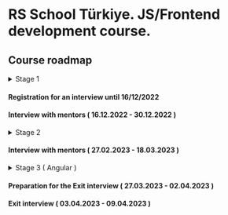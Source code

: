 # RS School Türkiye. JS/Frontend development course.

## Course roadmap

<details>
<summary>Stage 1</summary>

### Week #1

( 03.10.2022 - 09.10.2022 )

- [RS School introduction](../modules/rs-school-intro/)
  - Test: "RS app intro"
- [JS/FE developer](../modules/js-fe-developer/)
- [IDE](../modules/ide/)
- [Questions related to the week's information if any](https://forms.gle/4xkgtaUQ2tuniFg99)

### Week #2

( 10.10.2022 - 16.10.2022 )

- [Git](../modules/git/)
  - Test: "Git Quiz"
- [HTML basics](../modules/html-basics/)
  - Test: "HTML basic ENG S1"
- [Questions related to the week's information if any](https://forms.gle/4xkgtaUQ2tuniFg99)

### Week #3

( 17.10.2022 - 23.10.2022 )

- [CSS Basics](../modules/css-basics/)
  - Test: "CSS Basics (EN)"
- [Markdown](../modules/markdown/)
  - Task: [CV.Markdown](<../tasks/CV(markdown)/CV(markdown).md>)
- [Questions related to the week's information if any](https://forms.gle/4xkgtaUQ2tuniFg99)

### Week #4

( 24.10.2022 - 30.10.2022 )

- Task: [CV. HTML, CSS & Git Basics](<../tasks/CV(markdown)/CV(HTML+CSS+Markdown).md>)
- Submit task for cross-check: [CV. HTML, CSS & Git Basics. Cross-check](<../tasks/CV(markdown)/CV(cross-check).md>)
- [JS Basics. Part 1](../modules/js-basics-1/)
  - Test: "JS-basics. Part 1 (EN)"
- [Questions related to the week's information if any](https://forms.gle/4xkgtaUQ2tuniFg99)

### Week #5

( 31.10.2022 - 06.11.2022 )

- Cross-check.[CV. HTML, CSS & Git Basics](<../tasks/CV(markdown)/CV(cross-check).md>)
- [Figma](../modules/figma/)
- [JS Basics. Part 2](../modules/js-basics-2/)
  - Test: "JS-basics. Part 2 (EN)"
- [DevTools](../modules/devtools/)
- [Questions related to the week's information if any](https://forms.gle/4xkgtaUQ2tuniFg99)

### Week #6

( 07.11.2022 - 14.11.2022 )

- Task: [Online Zoo. Week 1](../tasks/online-zoo/online-zoo.md)
- [JS Basics. Part 3](../modules/js-basics-3/)
  - Test: "JS-basics. Part 3 (EN)"
  - Task: [Codewars: Strings, Numbers](../tasks/codewars/codewars.strings.numbers.md)
- [Questions related to the week's information if any](https://forms.gle/4xkgtaUQ2tuniFg99)

### Week #7

( 14.11.2022 - 21.11.2022 )

- Task: [Online Zoo. Week 2](../tasks/online-zoo/online-zoo.md)
- Cross-check: [Online Zoo. Week 1](../tasks/online-zoo/online-zoo.md#-cross-check-evaluation-criteria-week-1)
- [JS Arrays](../modules/js-arrays/)
  - Test: "JS Array. Basics"
- [JS Objects](../modules/js-objects/)
  - Test: "JS Object. Basics"
  - Task: [Codewars: Array, Object](../tasks/codewars/codewars.arrays.objects.md)
- [Questions related to the week's information if any](https://forms.gle/4xkgtaUQ2tuniFg99)

### Week #8

( 21.11.2022 - 27.11.2022 )

- Task: [BookShop.Week_1](../tasks/books-shop/books-shop.md)
- Cross-check: [Online Zoo. Week 2](../tasks/online-zoo/online-zoo.md#-cross-check-evaluation-criteria-week-2)
- Complete task: Codewars: Array, Object
- [DOM API](../modules/dom-api/)
  - Test: "DOM API (EN)"
- [Questions related to the week's information if any](https://forms.gle/4xkgtaUQ2tuniFg99)

### Week #9

( 28.11.2022 - 05.12.2022 )

- Task: [BookShop.Week_2](../tasks/books-shop/books-shop.md) (Deadline of submitting for cross-check - 05.12.2022 23.59 (GMT + 3))
- [DOM Events](../modules/dom-events/)
  - Test: "DOM Events (EN)"
- [Forms & Validation](../modules/forms-validation/)
- [Questions related to the week's information if any](https://forms.gle/4xkgtaUQ2tuniFg99)

### Week #10

( 05.12.2022 - 12.12.2022 )

- Cross-check.[BookShop.Week_2](../tasks/books-shop/books-shop.md)
- [CSS Flex](../modules/css-flex/)
  - Test: "Responsive & Flexbox (EN)"
- Task: [Online Zoo. Week 3](../tasks/online-zoo/online-zoo.md#week-3)
- [Questions related to the week's information if any](https://forms.gle/4xkgtaUQ2tuniFg99)

### Week #11

( 12.12.2022 - 19.12.2022 )

- [CSS Grid](../modules/css-grid/)
  - Test: "CSS Grid (EN)"
- Cross-check: [Online Zoo. Week 3](../tasks/online-zoo/online-zoo.md#cross-check-evaluation-criteria-week-3)
- Task: [Online Zoo. Week 4](../tasks/online-zoo/online-zoo.md#week-4)
- [Questions related to the week's information if any](https://forms.gle/4xkgtaUQ2tuniFg99)

</details>

#### Registration for an interview until 16/12/2022

#### Interview with mentors ( 16.12.2022 - 30.12.2022 )

<details>
<summary>Stage 2</summary>

### Week #12

( 26.12.2022 - 02.01.2022 )

- Cross-check.[Online Zoo. Week 4](../tasks/online-zoo/online-zoo.md#cross-check-evaluation-criteria-week-4)
- [JS Classes & Prototypes](../modules/js-classes-prototypes/)
  - Test: "Inheritance (EN)"
- Task: [Inheritance](../tasks/classes-inheritance/classes-inheritance.md)
- [Questions related to the week's information if any](https://forms.gle/4xkgtaUQ2tuniFg99)

### Week #13

( 02.01.2022 - 09.01.2023 )

- [HTTP/HTTPS. REST. WebSocket](../modules/http/)
- [Questions related to the week's information if any](https://forms.gle/4xkgtaUQ2tuniFg99)

### Week #14

( 09.01.2023 - 16.01.2023 )

- [JS Async Programming](../modules/js-async/)
  - Test: "Async (EN)"
  - Task: [Async-Race](../tasks/async-race/async-race.md)
- [Questions related to the week's information if any](https://forms.gle/4xkgtaUQ2tuniFg99)

### Week #15

( 16.01.2023 - 23.01.2023 )

- Continue task: [Async-Race](../tasks/async-race/async-race.md)
- [JS Modules](../modules/js-modules/)
- [Questions related to the week's information if any](https://forms.gle/4xkgtaUQ2tuniFg99)

### Week #16

( 23.01.2023 - 30.01.2023 )

- Complete task: [Async-Race](../tasks/async-race/async-race.md)
- [NPM](../modules/npm/)
  - Test: "NPM basics (EN)"
- [Webpack](../modules/webpack/)
  - Test: "Webpack Basics"
- [Questions related to the week's information if any](https://forms.gle/4xkgtaUQ2tuniFg99)

### Week #17

( 30.01.2023 - 06.01.2023 )

- Task: [Core JS 101](../tasks/core-js-101/core-js-101.md)
- [Browser API](../modules/browser-api/)
  - Test: "Browser API (EN)"
- [Questions related to the week's information if any](https://forms.gle/4xkgtaUQ2tuniFg99)

### Week #18

( 06.01.2023 - 13.02.2023 )

- Complete task: [Core JS 101](../tasks/core-js-101/core-js-101.md)
- [Design Patterns](../modules/design-patterns/)
  - Test: "Software Design Patterns (EN)"
- [Software Design Principles](../modules/design-principles/)
  - Test: "Software Design Principles (EN)"
- [Questions related to the week's information if any](https://forms.gle/4xkgtaUQ2tuniFg99)

### Week #19

( 13.02.2023 - 20.02.2023 )

- [TypeScript](../modules/typescript/)
  - Test: "TypeScript Test (EN)"
  - Task: [TypeScript](../tasks/typescript/typescript.md)
- [Questions related to the week's information if any](https://forms.gle/4xkgtaUQ2tuniFg99)

### Week #20

( 20.02.2023 - 27.02.2023 )

- [Testing](../modules/testing/)
  - Test: "Testing Quiz (EN)"
  - Task: [Unit tests](../tasks/unit-tests/unit-tests.md)
  - Task: [Self Presentation](../tasks/self-introduction/self-introduction.md)
- [Software Development Lifecycle](../modules/sdlc/)
- [Questions related to the week's information if any](https://forms.gle/4xkgtaUQ2tuniFg99)

### Week #21

( 27.02.2023 - 06.03.2023 )

- [Preparing to interview](../modules/interview-core-js/interview.md)

</details>

#### Interview with mentors ( 27.02.2023 - 18.03.2023 )

<details>
<summary>Stage 3 ( Angular )</summary>

### Week #22

( 27.02.2023 - 06.03.2023 )

- [Angular. Intro](../modules/angular/intro)
- [Angular. Components](../modules/angular/components)
- [Angular. Directives & Pipes](../modules/angular/directives-and-pipes)

### Week #23

( 06.03.2023 - 13.03.2023 )

- [Angular. Modules & Services](../modules/angular/modules-and-services)
- [Angular. HTTP](../modules/angular/http)
- [Angular. Routing](../modules/angular/routing)
- Begin task: [Project management system](../tasks/angular/project-management-system.md)

### Week #24

( 13.03.2023 - 20.03.2023 )

- [Angular. RxJs & Observables](../modules/angular/rxjs)
- [Angular. NgRx & Redux](../modules/angular/redux)
- Continue task: [Project management system](../tasks/angular/project-management-system.md)

### Week #25

( 20.03.2023 - 27.03.2023 )

- [Angular. Forms](../modules/angular/forms)
- [Angular. Unit testing](../modules/angular/unit-test)
- Continue task: [Project management system](../tasks/angular/project-management-system.md)

### Week #26 - 27

( 27.03.2023 - 02.04.2023 )

- Complete task: [Project management system](../tasks/angular/project-management-system.md)

</details>

#### Preparation for the Exit interview ( 27.03.2023 - 02.04.2023 )

#### Exit interview ( 03.04.2023 - 09.04.2023 )
